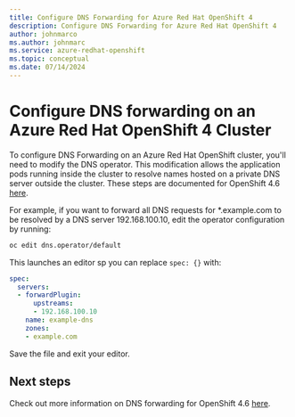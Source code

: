 ```yaml
---
title: Configure DNS Forwarding for Azure Red Hat OpenShift 4
description: Configure DNS Forwarding for Azure Red Hat OpenShift 4
author: johnmarco
ms.author: johnmarc
ms.service: azure-redhat-openshift
ms.topic: conceptual
ms.date: 07/14/2024
---
```

# Configure DNS forwarding on an Azure Red Hat OpenShift 4 Cluster

To configure DNS Forwarding on an Azure Red Hat OpenShift cluster, you'll need to modify the DNS operator. This modification allows the application pods running inside the cluster to resolve names hosted on a private DNS server outside the cluster. These steps are documented for OpenShift 4.6 [here](https://docs.openshift.com/container-platform/4.6/networking/dns-operator.html).

For example, if you want to forward all DNS requests for *.example.com to be resolved by a DNS server 192.168.100.10, edit the operator configuration by running:
 
```bash
oc edit dns.operator/default
```
 
This launches an editor sp you can replace `spec: {}` with:
 
```yaml
spec:
  servers:
  - forwardPlugin:
      upstreams:
      - 192.168.100.10
    name: example-dns
    zones:
    - example.com
```

Save the file and exit your editor.

## Next steps
Check out more information on DNS forwarding for OpenShift 4.6 [here](https://docs.openshift.com/container-platform/4.6/networking/dns-operator.html).
